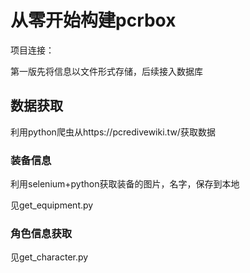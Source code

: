 # 从零开始构建pcrbox

项目连接：

第一版先将信息以文件形式存储，后续接入数据库

## 数据获取

利用python爬虫从https://pcredivewiki.tw/获取数据

### 装备信息

利用selenium+python获取装备的图片，名字，保存到本地

见get_equipment.py

### 角色信息获取

见get_character.py
